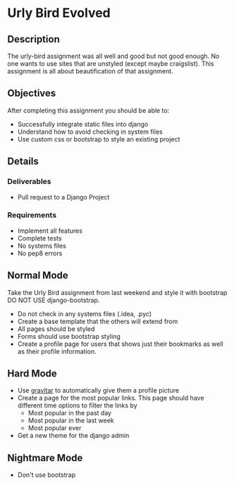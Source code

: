 # Urly Bird Evolved

## Description

The urly-bird assignment was all well and good but not good enough.  No one wants
to use sites that are unstyled (except maybe craigslist).  This assignment is
all about beautification of that assignment.

## Objectives

After completing this assignment you should be able to:
* Successfully integrate static files into django
* Understand how to avoid checking in system files
* Use custom css or bootstrap to style an existing project

## Details

### Deliverables
* Pull request to a Django Project

### Requirements
* Implement all features
* Complete tests
* No systems files
* No pep8 errors

## Normal Mode
Take the Urly Bird assignment from last weekend and style it with bootstrap
DO NOT USE django-bootstrap.

* Do not check in any systems files (.idea, .pyc)
* Create a base template that the others will extend from
* All pages should be styled
* Forms should use bootstrap styling
* Create a profile page for users that shows just their bookmarks as well as
their profile information.

## Hard Mode
* Use [gravitar](https://en.gravatar.com) to automatically give them a profile picture
* Create a page for the most popular links. This page should have different time
options to filter the links by
  * Most popular in the past day
  * Most popular in the last week
  * Most popular ever
 * Get a new theme for the django admin

## Nightmare Mode
* Don't use bootstrap
